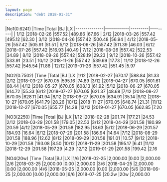 ```yaml
---
layout: page
description: "debt 2018-01-31"  
---
```



|No1(0.6241)   |Time        |Total    |BJ		|LX
|--------------|------------|---------|---------|
| 1/12  	   |2018-02-26  |557.52   |489.86   |67.66
| 2/12  	   |2018-03-26  |557.42   |495.12   |62.30
| 3/12  	   |2018-04-26  |557.42   |500.48   |56.94
| 4/12  	   |2018-05-26  |557.42   |505.91   |51.51
| 5/12  	   |2018-06-26  |557.42   |511.39   |46.03
| 6/12  	   |2018-07-26  |557.42   |516.93   |40.49
| 7/12  	   |2018-08-26  |557.42   |522.53   |34.89
| 8/12  	   |2018-09-26  |557.42   |528.19   |29.23
| 9/12  	   |2018-10-26  |557.42   |533.91   |23.51
| 10/12 	   |2018-11-26  |557.42   |539.69   |17.73
| 11/12 	   |2018-12-26  |557.42   |545.54   |11.88
| 12/12 	   |2019-01-26  |557.42   |551.45   |5.97

|NO2(0.7502)   |Time        |Total    |BJ		|LX
|1/12 		   |2018-02-27	|670.17   |588.84   |81.33
|2/12 		   |2018-03-27	|670.05   |595.16   |74.89
|3/12 		   |2018-04-27	|670.05   |601.61   |68.44
|4/12 		   |2018-05-27	|670.05   |608.13   |61.92
|5/12 		   |2018-06-27	|670.05   |614.72   |55.33
|6/12 		   |2018-07-27	|670.05   |621.37   |48.68
|7/12 		   |2018-08-27	|670.05   |628.11   |41.94
|8/12 		   |2018-09-27	|670.05   |634.91   |35.14
|9/12 		   |2018-10-27	|670.05   |641.79   |28.26
|10/12		   |2018-11-27	|670.05   |648.74   |21.31
|11/12		   |2018-12-27	|670.05   |655.77   |14.28
|12/12		   |2019-01-27	|670.05   |662.85   |7.20

|NO3(2250)	   |Time	    |Total	  |BJ 		|LX
|1/12 		   |2018-02-28	|201.74   |177.21   |24.53
|2/12 		   |2018-03-29	|201.58   |179.05   |22.53
|3/12 		   |2018-04-29	|201.58   |180.99   |20.59
|4/12 		   |2018-05-29	|201.58   |182.95   |18.63
|5/12 		   |2018-06-29	|201.57   |184.93   |16.64
|6/12 		   |2018-07-29	|201.58   |186.94   |14.64
|7/12 		   |2018-08-29	|201.58   |188.96   |12.62
|8/12 		   |2018-09-29	|201.58   |191.01   |10.57
|9/12 		   |2018-10-29	|201.58   |193.08   |8.50
|10/12		   |2018-11-29	|201.58   |195.17   |6.41
|11/12		   |2018-12-29	|201.58   |197.29   |4.29
|12/12		   |2019-01-29	|201.58   |199.42   |2.16

|NO4(20w)	   |Time	    |Total	  |BJ 		|LX
|1/6 		   |2018-02-25	|2,000.00 |0.00 	|2,000.00
|2/6 		   |2018-03-25	|2,000.00 |0.00 	|2,000.00
|3/6 		   |2018-04-25	|2,000.00 |0.00 	|2,000.00
|4/6 		   |2018-05-25	|2,000.00 |0.00 	|2,000.00
|5/6 		   |2018-06-25	|2,000.00 |0.00 	|2,000.00
|6/6 		   |2018-07-25	|20.2w	  |20w		|2,000.00


